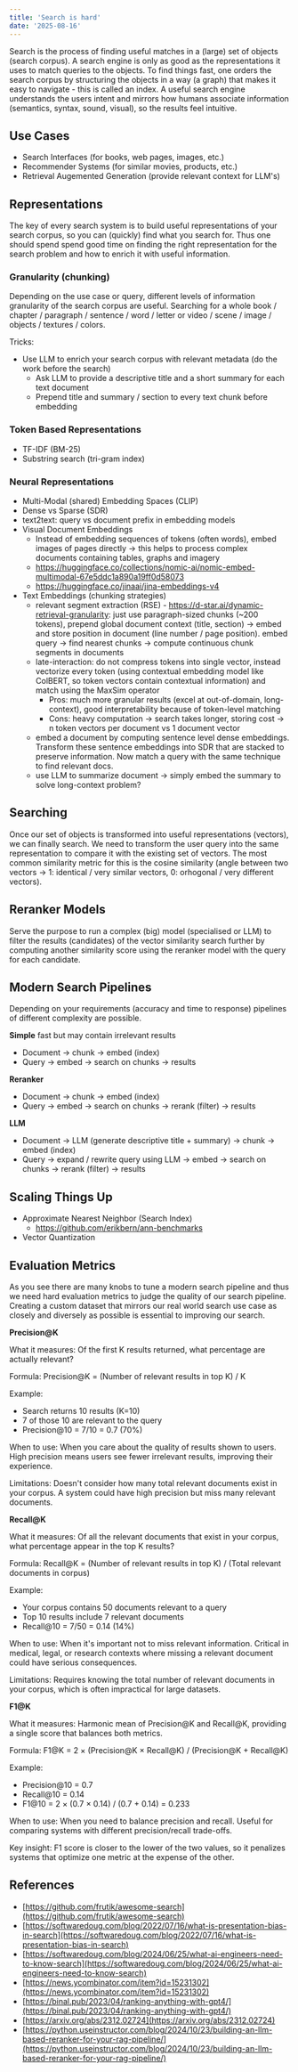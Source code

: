 ```yaml
---
title: 'Search is hard'
date: '2025-08-16'
---
```

Search is the process of finding useful matches in a (large) set of objects (search corpus). A search engine is only as good as the representations it uses to match queries to the objects. To find things fast, one orders the search corpus by structuring the objects in a way (a graph) that makes it easy to navigate - this is called an index. A useful search engine understands the users intent and mirrors how humans associate information (semantics, syntax, sound, visual), so the results feel intuitive.

## Use Cases

- Search Interfaces (for books, web pages, images, etc.)
- Recommender Systems (for similar movies, products, etc.)
- Retrieval Augemented Generation (provide relevant context for LLM's)

## Representations

The key of every search system is to build useful representations of your search corpus, so you can (quickly) find what you search for. Thus one should spend spend good time on finding the right representation for the search problem and how to enrich it with useful information.

### Granularity (chunking)

Depending on the use case or query, different levels of information granularity of the search corpus are useful. Searching for a whole book / chapter / paragraph / sentence / word / letter or video / scene / image / objects / textures / colors.

Tricks:
- Use LLM to enrich your search corpus with relevant metadata (do the work before the search)
    - Ask LLM to provide a descriptive title and a short summary for each text document
    - Prepend title and summary / section to every text chunk before embedding

### Token Based Representations

- TF-IDF (BM-25)
- Substring search (tri-gram index)

### Neural Representations

- Multi-Modal (shared) Embedding Spaces (CLIP)
- Dense vs Sparse (SDR)
- text2text: query vs document prefix in embedding models
- Visual Document Embeddings
    - Instead of embedding sequences of tokens (often words), embed images of pages directly -> this helps to process complex documents containing tables, graphs and imagery
    - https://huggingface.co/collections/nomic-ai/nomic-embed-multimodal-67e5ddc1a890a19ff0d58073
    - https://huggingface.co/jinaai/jina-embeddings-v4
- Text Embeddings (chunking strategies)
    - relevant segment extraction (RSE) - <https://d-star.ai/dynamic-retrieval-granularity>: just use paragraph-sized chunks (~200 tokens), prepend global document context (title, section) -> embed and store position in document (line number / page position). embed query -> find nearest chunks -> compute continuous chunk segments in documents
    - late-interaction: do not compress tokens into single vector, instead vectorize every token (using contextual embedding model like ColBERT, so token vectors contain contextual information) and match using the MaxSim operator
        - Pros: much more granular results (excel at out-of-domain, long-context), good interpretability because of token-level matching
        - Cons: heavy computation -> search takes longer, storing cost -> n token vectors per document vs 1 document vector
    - embed a document by computing sentence level dense embeddings. Transform these sentence embeddings into SDR that are stacked to preserve information. Now match a query with the same technique to find relevant docs.
    - use LLM to summarize document -> simply embed the summary to solve long-context problem?

## Searching

Once our set of objects is transformed into useful representations (vectors), we can finally search. We need to transform the user query into the same representation to compare it with the existing set of vectors. The most common similarity metric for this is the cosine similarity (angle between two vectors -> 1: identical / very similar vectors, 0: orhogonal / very different vectors).

## Reranker Models

Serve the purpose to run a complex (big) model (specialised or LLM) to filter the results (candidates) of the vector similarity search further by computing another similarity score using the reranker model with the query for each candidate.

## Modern Search Pipelines

Depending on your requirements (accuracy and time to response) pipelines of different complexity are possible.

**Simple**
fast but may contain irrelevant results

- Document -> chunk -> embed (index)
- Query -> embed -> search on chunks -> results

**Reranker**

- Document -> chunk -> embed (index)
- Query -> embed -> search on chunks -> rerank (filter) -> results

**LLM**

- Document -> LLM (generate descriptive title + summary) -> chunk -> embed (index)
- Query -> expand / rewrite query using LLM -> embed -> search on chunks -> rerank (filter) -> results

## Scaling Things Up

- Approximate Nearest Neighbor (Search Index)
    - https://github.com/erikbern/ann-benchmarks
- Vector Quantization

## Evaluation Metrics

As you see there are many knobs to tune a modern search pipeline and thus we need hard evaluation metrics to judge the quality of our search pipeline. Creating a custom dataset that mirrors our real world search use case as closely and diversely as possible is essential to improving our search.

**Precision@K**

What it measures: Of the first K results returned, what percentage are actually relevant?

Formula: Precision@K = (Number of relevant results in top K) / K

Example:

- Search returns 10 results (K=10)
- 7 of those 10 are relevant to the query
- Precision@10 = 7/10 = 0.7 (70%)

When to use: When you care about the quality of results shown to users. High precision means users see fewer irrelevant results, improving their experience.

Limitations: Doesn't consider how many total relevant documents exist in your corpus. A system could have high precision but miss many relevant documents.


**Recall@K**

What it measures: Of all the relevant documents that exist in your corpus, what percentage appear in the top K results?

Formula: Recall@K = (Number of relevant results in top K) / (Total relevant documents in corpus)

Example:

- Your corpus contains 50 documents relevant to a query
- Top 10 results include 7 relevant documents
- Recall@10 = 7/50 = 0.14 (14%)

When to use: When it's important not to miss relevant information. Critical in medical, legal, or research contexts where missing a relevant document could have serious consequences.

Limitations: Requires knowing the total number of relevant documents in your corpus, which is often impractical for large datasets.


**F1@K**

What it measures: Harmonic mean of Precision@K and Recall@K, providing a single score that balances both metrics.

Formula: F1@K = 2 × (Precision@K × Recall@K) / (Precision@K + Recall@K)

Example:

- Precision@10 = 0.7
- Recall@10 = 0.14
- F1@10 = 2 × (0.7 × 0.14) / (0.7 + 0.14) = 0.233

When to use: When you need to balance precision and recall. Useful for comparing systems with different precision/recall trade-offs.

Key insight: F1 score is closer to the lower of the two values, so it penalizes systems that optimize one metric at the expense of the other.

## References

- [https://github.com/frutik/awesome-search](https://github.com/frutik/awesome-search)
-   [https://softwaredoug.com/blog/2022/07/16/what-is-presentation-bias-in-search](https://softwaredoug.com/blog/2022/07/16/what-is-presentation-bias-in-search)
-   [https://softwaredoug.com/blog/2024/06/25/what-ai-engineers-need-to-know-search](https://softwaredoug.com/blog/2024/06/25/what-ai-engineers-need-to-know-search)
-   [https://news.ycombinator.com/item?id=15231302](https://news.ycombinator.com/item?id=15231302)
-   [https://binal.pub/2023/04/ranking-anything-with-gpt4/](https://binal.pub/2023/04/ranking-anything-with-gpt4/)
-   [https://arxiv.org/abs/2312.02724](https://arxiv.org/abs/2312.02724)
-   [https://python.useinstructor.com/blog/2024/10/23/building-an-llm-based-reranker-for-your-rag-pipeline/](https://python.useinstructor.com/blog/2024/10/23/building-an-llm-based-reranker-for-your-rag-pipeline/)
